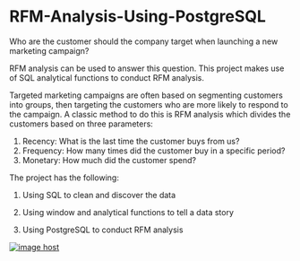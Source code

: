 # RFM-Analysis-Using-PostgreSQL
Who are the customer should the company target when launching a new marketing campaign?

RFM analysis can be used to answer this question. This project makes use of SQL analytical functions to conduct RFM analysis. 

Targeted marketing campaigns are often based on segmenting customers into groups, then targeting the customers who are more likely to respond to the campaign. A classic method to do this is RFM analysis which divides the customers based on three parameters:
1. Recency: What is the last time the customer buys from us?
2. Frequency: How many times did the customer buy in a specific period?
3. Monetary: How much did the customer spend?


The project has the following:

  1. Using SQL to clean and discover the data

  2. Using window and analytical functions to tell a data story

  3. Using PostgreSQL to conduct RFM analysis
  
  
  <a href="https://imgbox.com/ZwG6HFH8" target="_blank"><img src="https://images2.imgbox.com/c2/de/ZwG6HFH8_o.png" alt="image host"/></a>

